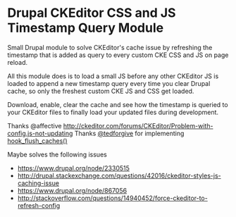 # Drupal CKEditor CSS and JS Timestamp Query Module

Small Drupal module to solve CKEditor's cache issue by refreshing the timestamp that is added as query to every custom CKE CSS and JS on page reload.

All this module does is to load a small JS before any other CKEditor JS is loaded to append a new timestamp query every time you clear Drupal cache, so  only the freshest custom CKE JS and CSS get loaded.

Download, enable, clear the cache and see how the timestamp is queried to your CKEditor files to finally load your updated files during development.

Thanks @affective
http://ckeditor.com/forums/CKEditor/Problem-with-config.js-not-updating
Thanks [@tedforgive](https://github.com/tedfordgif)
for implementing [hook_flush_caches()](https://api.drupal.org/api/drupal/modules%21system%21system.api.php/function/hook_flush_caches/7)


Maybe solves the following issues
- https://www.drupal.org/node/2330515
- http://drupal.stackexchange.com/questions/42016/ckeditor-styles-js-caching-issue
- https://www.drupal.org/node/867056
- http://stackoverflow.com/questions/14940452/force-ckeditor-to-refresh-config
